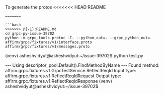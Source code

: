 To generate the protos
<<<<<<< HEAD:README
```
=======

```bash
>>>>>>> @{-1}:README.md
cd grpc-py-issue-39702
python -m grpc_tools.protoc -I. --python_out=. --grpc_python_out=. affirm/grpc/fixtures/v1/interface.proto affirm/grpc/fixtures/v1/messages.proto
```

(venv) asheshvidyut@asheshvidyut:~/issue-39702$ python test.py

--- Using descriptor_pool.Default().FindMethodByName ---
Found method: affirm.grpc.fixtures.v1.GrpcTestService.ReflectReqId
  Input type: affirm.grpc.fixtures.v1.ReflectReqIdRequest
  Output type: affirm.grpc.fixtures.v1.ReflectReqIdResponse
(venv) asheshvidyut@asheshvidyut:~/issue-39702$

